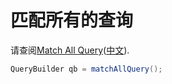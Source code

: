 # 匹配所有的查询

请查阅[Match All Query](https://www.elastic.co/guide/en/elasticsearch/reference/5.6/query-dsl-match-all-query.html)([中文](https://www.elastic.co/guide/cn/elasticsearch/guide/cn/query-dsl-intro.html)).

```java
QueryBuilder qb = matchAllQuery();
```